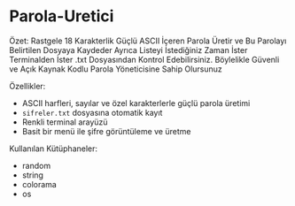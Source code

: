 # Parola-Uretici
Özet: Rastgele 18 Karakterlik Güçlü ASCII İçeren Parola Üretir ve Bu Parolayı Belirtilen Dosyaya Kaydeder Ayrıca Listeyi İstediğiniz Zaman İster Terminalden İster .txt Dosyasından Kontrol Edebilirsiniz. Böylelikle Güvenli ve Açık Kaynak Kodlu Parola Yöneticisine Sahip Olursunuz

Özellikler:
- ASCII harfleri, sayılar ve özel karakterlerle güçlü parola üretimi
- `sifreler.txt` dosyasına otomatik kayıt
- Renkli terminal arayüzü
- Basit bir menü ile şifre görüntüleme ve üretme

Kullanılan Kütüphaneler:
- random
- string
- colorama
- os
